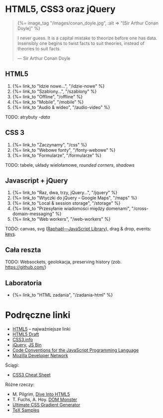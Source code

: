 # HTML5, CSS3 oraz jQuery

<blockquote>
 {%= image_tag "/images/conan_doyle.jpg", :alt => "[Sir Arthur Conan Doyle]" %}
 <p>
   I never guess. It is a capital mistake to theorize before one has
   data. Insensibly one begins to twist facts to suit theories, instead
   of theories to suit facts.
 </p>
 <p class="author">— Sir Arthur Conan Doyle</p>
</blockquote>


## HTML5

1. {%= link_to "Idzie nowe…", "/idzie-nowe" %}
1. {%= link_to "Szablony…", "/szablony" %}
1. {%= link_to "Offline", "/offline" %}
1. {%= link_to "Mobile", "/mobile" %}
1. {%= link_to "Audio & wideo", "/audio-video" %}

TODO: atrybuty *-data*


## CSS 3

1. {%= link_to "Zaczynamy", "/css" %}
1. {%= link_to "Webowe fonty", "/fonty-webowe" %}
1. {%= link_to "Formularze", "/formularze" %}

TODO: tabele, układy wielołamowe, *rounded corners*, *shadows*


## Javascript + jQuery

1. {%= link_to "Raz, dwa, trzy, jQuery…", "/jquery" %}
1. {%= link_to "Wtyczki do jQuery – Google Maps", "/maps" %}
1. {%= link_to "Local & session storage", "/storage" %}
1. {%= link_to "Przesyłanie wiadomości między domenami", "/cross-domain-messaging" %}
1. {%= link_to "Web workers", "/web-workers" %}

TODO: canvas, svg ([Raphaël—JavaScript Library](http://raphaeljs.com/)), drag & drop,
events: [keys](http://jsbin.com/azaha4).


## Cała reszta

TODO: Websockets, geolokacja, preserving history (zob. https://github.com/)


## Laboratoria

*  {%= link_to "HTML zadania", "/zadania-html" %}


# Podręczne linki

* [HTML5](http://html5.org/) – najważniejsze linki
* [HTML5 Draft](http://www.whatwg.org/specs/web-apps/current-work/multipage/)
* [CSS3.info](http://www.css3.info/)
* [jQuery](http://jquery.com/), [JS Bin](http://jsbin.com/)
* [Code Conventions for the JavaScript Programming Language](http://javascript.crockford.com/code.html)
* [Mozilla Developer Network](https://developer.mozilla.org/en-US/)

Ściągi:

* [CSS3 Cheat Sheet](http://www.smashingmagazine.com/2009/07/13/css-3-cheat-sheet-pdf/)

Różne rzeczy:

* M. Pilgrim, [Dive Into HTML5](http://diveintohtml5.org/)
* T. Fuchs, A. Hoy. [DOM Monster](http://mir.aculo.us/dom-monster/)
* [Ultimate CSS Gradient Generator](http://www.colorzilla.com/gradient-editor/)
* [TeX Samples](http://www.mathjax.org/demos/tex-samples/)
